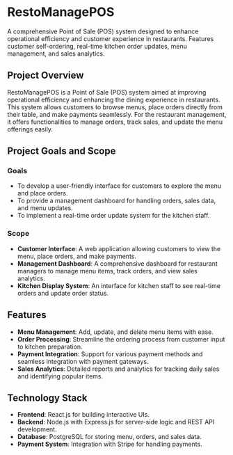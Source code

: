 # RestoManagePOS

A comprehensive Point of Sale (POS) system designed to enhance operational efficiency and customer experience in restaurants. Features customer self-ordering, real-time kitchen order updates, menu management, and sales analytics.

## Project Overview

RestoManagePOS is a Point of Sale (POS) system aimed at improving operational efficiency and enhancing the dining experience in restaurants. This system allows customers to browse menus, place orders directly from their table, and make payments seamlessly. For the restaurant management, it offers functionalities to manage orders, track sales, and update the menu offerings easily.

## Project Goals and Scope

### Goals

- To develop a user-friendly interface for customers to explore the menu and place orders.
- To provide a management dashboard for handling orders, sales data, and menu updates.
- To implement a real-time order update system for the kitchen staff.

### Scope

- **Customer Interface**: A web application allowing customers to view the menu, place orders, and make payments.
- **Management Dashboard**: A comprehensive dashboard for restaurant managers to manage menu items, track orders, and view sales analytics.
- **Kitchen Display System**: An interface for kitchen staff to see real-time orders and update order status.

## Features

- **Menu Management**: Add, update, and delete menu items with ease.
- **Order Processing**: Streamline the ordering process from customer input to kitchen preparation.
- **Payment Integration**: Support for various payment methods and seamless integration with payment gateways.
- **Sales Analytics**: Detailed reports and analytics for tracking daily sales and identifying popular items.

## Technology Stack

- **Frontend**: React.js for building interactive UIs.
- **Backend**: Node.js with Express.js for server-side logic and REST API development.
- **Database**: PostgreSQL for storing menu, orders, and sales data.
- **Payment System**: Integration with Stripe for handling payments.
